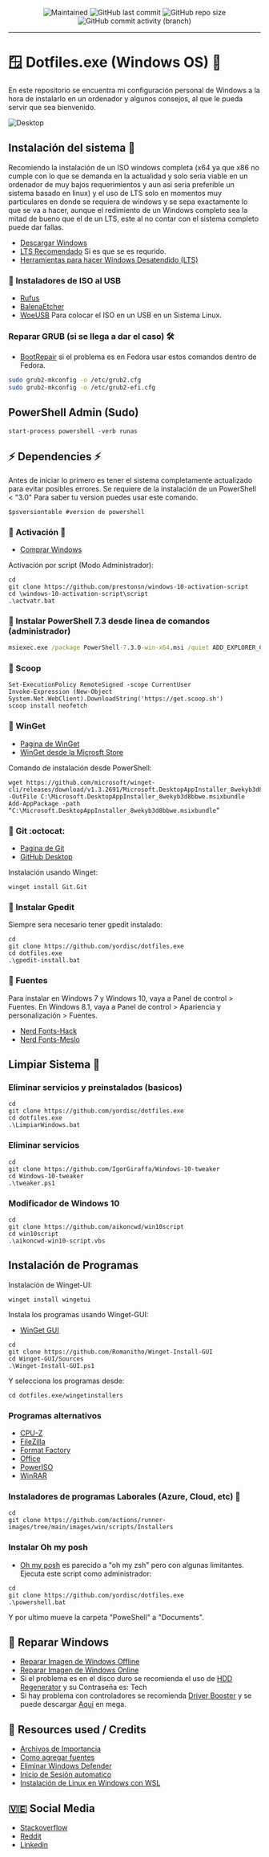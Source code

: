 <p align="center">
 
[//]: <> (site para ícones: https://shields.io/ )
 
<img alt="Maintained" src="https://img.shields.io/badge/Maintained%3F-Yes-green">
<img alt="GitHub last commit" src="https://img.shields.io/github/last-commit/yordisc/dotfiles.exe">
<img alt="GitHub repo size" src="https://img.shields.io/github/repo-size/yordisc/dotfiles.exe">
<img alt="GitHub commit activity (branch)" src="https://img.shields.io/github/commit-activity/y/yordisc/dotfiles.exe">
 
<hr>
 
#  :window: Dotfiles.exe (Windows OS) :place_of_worship:
En este repositorio se encuentra mi configuración personal de Windows a la hora de instalarlo en un ordenador y algunos consejos, al que le pueda servir que sea bienvenido.
 
![Desktop](https://raw.githubusercontent.com/yordisc/dotfiles.exe/master/Desktop.png)
 
## Instalación del sistema :wrench:
Recomiendo la instalación de un ISO windows completa (x64 ya que x86 no cumple con lo que se demanda en la actualidad y solo seria viable en un ordenador de muy bajos requerimientos y aun asi seria preferible un sistema basado en linux) y el uso de LTS solo en momentos muy particulares en donde se requiera de windows y se sepa exactamente lo que se va a hacer, aunque el redimiento de un Windows completo sea la mitad de bueno que el de un LTS, este al no contar con el sistema completo puede dar fallas.
* [Descargar Windows](https://www.microsoft.com/es-es/software-download/windows10ISO)
* [LTS Recomendado](https://phoenixliteos.com/ULTRALITE) Si es que se es requrido.
* [Herramientas para hacer Windows Desatendido (LTS)](https://mega.nz/folder/uVBGRRxA#DYbopT3ICyUjswSXt1jA_A)
### :dvd: Instaladores de ISO al USB
* [Rufus](https://rufus.ie/es/)
* [BalenaEtcher](https://www.balena.io/etcher/)
* [WoeUSB](https://github.com/WoeUSB/WoeUSB-ng) Para colocar el ISO en un USB en un Sistema Linux.
### Reparar GRUB (si se llega a dar el caso) :hammer_and_wrench:
* [BootRepair](https://bootrepair.es/)
si el problema es en Fedora usar estos comandos dentro de Fedora.
```bash
sudo grub2-mkconfig -o /etc/grub2.cfg
sudo grub2-mkconfig -o /etc/grub2-efi.cfg
```
## PowerShell Admin (Sudo)
```PS
start-process powershell -verb runas
```
## :zap: Dependencies :zap:
Antes de iniciar lo primero es tener el sistema completamente actualizado para evitar posibles errores.
Se requiere de la instalación de un PowerShell < "3.0"
Para saber tu version puedes usar este comando.
```PS
$psversiontable #version de powershell
```
### :pushpin: Activación :closed_lock_with_key:
* [Comprar Windows](https://www.microsoft.com/es-es/windows/get-windows-10)
 
 Activación por script (Modo Administrador):
```PS
cd
git clone https://github.com/prestonsn/windows-10-activation-script
cd \windows-10-activation-script\script
.\actvatr.bat
```
### :pushpin: Instalar PowerShell 7.3 desde linea de comandos (administrador)
```cmd
msiexec.exe /package PowerShell-7.3.0-win-x64.msi /quiet ADD_EXPLORER_CONTEXT_MENU_OPENPOWERSHELL=1 ADD_FILE_CONTEXT_MENU_RUNPOWERSHELL=1 ENABLE_PSREMOTING=1 REGISTER_MANIFEST=1 USE_MU=1 ENABLE_MU=1 ADD_PATH=1
```
### :pushpin: Scoop
```PS
Set-ExecutionPolicy RemoteSigned -scope CurrentUser
Invoke-Expression (New-Object System.Net.WebClient).DownloadString('https://get.scoop.sh')
scoop install neofetch
```
### :pushpin: WinGet
* [Pagina de WinGet](https://github.com/microsoft/winget-cli)
* [WinGet desde la Microsft Store](https://apps.microsoft.com/store/detail/app-installer/9NBLGGH4NNS1?hl=es-ad&gl=ad)
 
 Comando de instalación desde PowerShell:
```PS
wget https://github.com/microsoft/winget-cli/releases/download/v1.3.2691/Microsoft.DesktopAppInstaller_8wekyb3d8bbwe.msixbundle -OutFile C:\Microsoft.DesktopAppInstaller_8wekyb3d8bbwe.msixbundle
Add-AppPackage -path “C:\Microsoft.DesktopAppInstaller_8wekyb3d8bbwe.msixbundle”
```

### :pushpin: Git :octocat:
* [Pagina de Git](https://git-scm.com/download/win)
* [GitHub Desktop](https://desktop.github.com/)
 
Instalación usando Winget:
```PS
winget install Git.Git
```
### :pushpin: Instalar Gpedit
Siempre sera necesario tener gpedit instalado:
```PS
cd
git clone https://github.com/yordisc/dotfiles.exe
cd dotfiles.exe
.\gpedit-install.bat
```
### :pushpin: Fuentes
Para instalar en Windows 7 y Windows 10, vaya a Panel de control > Fuentes. En Windows 8.1, vaya a Panel de control > Apariencia y personalización > Fuentes.
* [Nerd Fonts-Hack](https://github.com/ryanoasis/nerd-fonts/releases/download/v2.2.2/Hack.zip)
* [Nerd Fonts-Meslo](https://github.com/ryanoasis/nerd-fonts/releases/download/v2.1.0/Meslo.zip)

## Limpiar Sistema :broom:
### Eliminar servicios y preinstalados (basicos)
```PS
cd
git clone https://github.com/yordisc/dotfiles.exe
cd dotfiles.exe
.\LimpiarWindows.bat
```
### Eliminar servicios
```PS
cd
git clone https://github.com/IgorGiraffa/Windows-10-tweaker
cd Windows-10-tweaker
.\tweaker.ps1
```
### Modificador de Windows 10
```PS
cd
git clone https://github.com/aikoncwd/win10script
cd win10script
.\aikoncwd-win10-script.vbs
```
## Instalación de Programas
Instalación de Winget-UI:
```PS
winget install wingetui
```
Instala los programas usando Winget-GUI:
* [WinGet GUI](https://github.com/Romanitho/Winget-Install-GUI
)
```PS
cd
git clone https://github.com/Romanitho/Winget-Install-GUI
cd Winget-GUI/Sources
.\Winget-Install-GUI.ps1
```
Y selecciona los programas desde:
```PS
cd dotfiles.exe/wingetinstallers
```
### Programas alternativos
* [CPU-Z](https://www.cpuid.com/softwares/cpu-z.html)
* [FileZilla](https://filezilla-project.org/)
* [Format Factory](http://www.pcfreetime.com/formatfactory/index.php?language=es)
* [Office](https://www.intercambiosvirtuales.org/software/office-professional-plus-2019-v1811-build-11029-20079-multilenguaje-espanol)
* [PowerISO](https://www.intercambiosvirtuales.org/software/poweriso-v8-2-multilenguaje-espanol-cree-y-edite-archivos-iso-bin-cue-daa-y-mas)
* [WinRAR](https://www.intercambiosvirtuales.org/software/winrar-v6-00-final-espanol-poderoso-compresor-en-ficheros-rar-zip)
### Instaladores de programas Laborales (Azure, Cloud, etc) :briefcase:
```PS
cd
git clone https://github.com/actions/runner-images/tree/main/images/win/scripts/Installers
```
### Instalar Oh my posh
* [Oh my posh](https://ohmyposh.dev/docs) es parecido a "oh my zsh" pero con algunas limitantes.
Ejecuta este script como administrador:
```PS
cd
git clone https://github.com/yordisc/dotfiles.exe
.\powershell.bat
```
Y por ultimo mueve la carpeta "PoweShell" a "Documents".
## :loudspeaker: Reparar Windows 
* [Reparar Imagen de Windows Offline](https://www.ubackup.com/es/windows-10/dism-offline-para-reparar-imagen.html)
* [Reparar Imagen de Windows Online](https://www.compuhoy.com/como-usar-la-herramienta-de-comando-dism-para-reparar-la-imagen-de-windows-10/)
* Si el problema es en el disco duro se recomienda el uso de [HDD Regenerator](https://www.mediafire.com/file/gamtcht4vwm1t2g/Herramientas+Reparacion+HDD.rar/file) y su Contraseña es: Tech
* Si hay problema con controladores se recomienda [Driver Booster](https://www.tecnotutoshd.net/2020/07/driver-booster-pro-7.6.html) y se puede descargar [Aqui](https://mega.nz/file/HywiFIqa#E4Q4-fmg7eIUL7YfUwRBhdKpm-FmAn52qPE6tbMjC2M) en mega.
  
## :100: Resources used / Credits
* [Archivos de Importancia](https://mega.nz/folder/uMY20YQT#NXuvM7yBzPGCmHe9IbR4-w)
* [Como agregar fuentes](https://support.microsoft.com/es-es/office/agregar-una-fuente-b7c5f17c-4426-4b53-967f-455339c564c1)
* [Eliminar Windows Defender](https://www.alitajran.com/turn-off-windows-defender-in-windows-10-permanently/)
* [Inicio de Sesión automatico](https://www.muycomputer.com/2019/03/11/iniciar-sesion-en-windows-10/)
* [Instalación de Linux en Windows con WSL](https://learn.microsoft.com/es-es/windows/wsl/install)
## :venezuela: Social Media 
* [Stackoverflow](https://stackoverflow.com/users/19875787/yordisc)
* [Reddit](https://www.reddit.com/user/yordiscujar)
* [Linkedin](https://www.linkedin.com/in/yordiscujar/)
